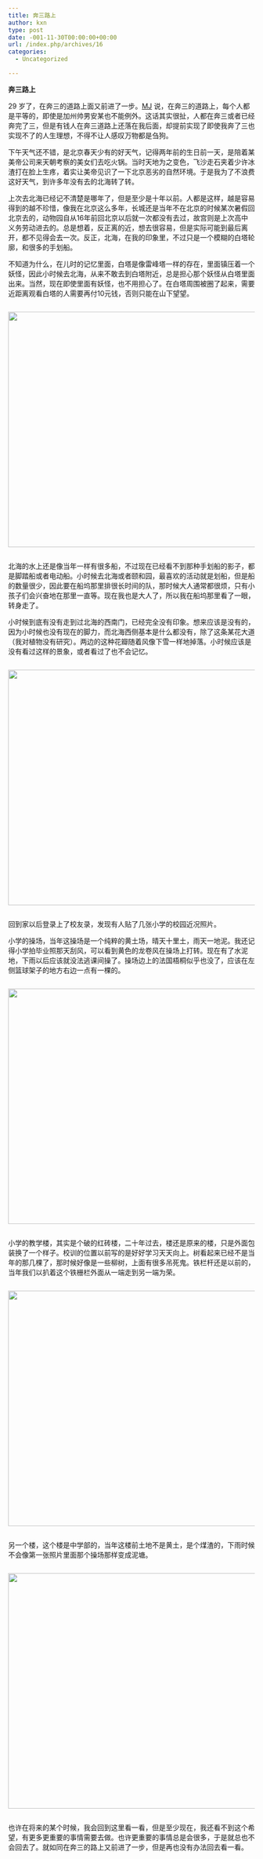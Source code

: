 ```yaml
---
title: 奔三路上
author: kxn
type: post
date: -001-11-30T00:00:00+00:00
url: /index.php/archives/16
categories:
  - Uncategorized

---
```

<span><b>奔三路上</b></span>

29 岁了，在奔三的道路上面又前进了一步。[MJ][1] 说，在奔三的道路上，每个人都是平等的，即使是加州帅男安某也不能例外。这话其实很扯，人都在奔三或者已经奔完了三，但是有钱人在奔三道路上还落在我后面，却提前实现了即使我奔了三也实现不了的人生理想，不得不让人感叹万物都是刍狗。

下午天气还不错，是北京春天少有的好天气，记得两年前的生日前一天，是陪着某美帝公司来天朝考察的美女们去吃火锅。当时天地为之变色，飞沙走石夹着少许冰渣打在脸上生疼，着实让美帝见识了一下北京恶劣的自然环境。于是我为了不浪费这好天气，到许多年没有去的北海转了转。

上次去北海已经记不清楚是哪年了，但是至少是十年以前。人都是这样，越是容易得到的越不珍惜，像我在北京这么多年，长城还是当年不在北京的时候某次暑假回北京去的，动物园自从16年前回北京以后就一次都没有去过，故宫则是上次高中义务劳动进去的。总是想着，反正离的近，想去很容易，但是实际可能到最后离开，都不见得会去一次。反正，北海，在我的印象里，不过只是一个模糊的白塔轮廓，和很多的手划船。

不知道为什么，在儿时的记忆里面，白塔是像雷峰塔一样的存在，里面镇压着一个妖怪，因此小时候去北海，从来不敢去到白塔附近，总是担心那个妖怪从白塔里面出来。当然，现在即使里面有妖怪，也不用担心了。在白塔周围被圈了起来，需要近距离观看白塔的人需要再付10元钱，否则只能在山下望望。

<div style="padding:1em 0pt;text-align:left">
  <a href="File?id=ddnd9fqr_83ddq7jths_b" target="_blank"><img style="width:640px;height:480px" src="http://docs.google.com/File?id=ddnd9fqr_83ddq7jths_b" /></a>
</div>

北海的水上还是像当年一样有很多船，不过现在已经看不到那种手划船的影子，都是脚踏船或者电动船。小时候去北海或者颐和园，最喜欢的活动就是划船，但是船的数量很少，因此要在船坞那里排很长时间的队，那时候大人通常都很烦，只有小孩子们会兴奋地在那里一直等。现在我也是大人了，所以我在船坞那里看了一眼，转身走了。

小时候到底有没有走到过北海的西南门，已经完全没有印象。想来应该是没有的，因为小时候也没有现在的脚力，而北海西侧基本是什么都没有，除了这条某花大道（我对植物没有研究）。两边的这种花瓣随着风像下雪一样地掉落。小时候应该是没有看过这样的景象，或者看过了也不会记忆。

<div style="padding:1em 0pt;text-align:left">
  <a href="File?id=ddnd9fqr_84gp538tdz_b" target="_blank"><img style="width:640px;height:480px" src="http://docs.google.com/File?id=ddnd9fqr_84gp538tdz_b" /></a>
</div>

回到家以后登录上了校友录，发现有人贴了几张小学的校园近况照片。

小学的操场，当年这操场是一个纯粹的黄土场，晴天十里土，雨天一地泥。我还记得小学拍毕业照那天刮风，可以看到黄色的龙卷风在操场上打转。现在有了水泥地，下雨以后应该就没法逃课间操了。操场边上的法国梧桐似乎也没了，应该在左侧篮球架子的地方右边一点有一棵的。

<div style="padding:1em 0pt;text-align:left">
  <a href="File?id=ddnd9fqr_80dvbhrmdp_b" target="_blank"><img style="width:640px;height:480px" src="http://docs.google.com/File?id=ddnd9fqr_80dvbhrmdp_b" /></a>
</div>

小学的教学楼，其实是个破的红砖楼，二十年过去，楼还是原来的楼，只是外面包装换了一个样子。校训的位置以前写的是好好学习天天向上。树看起来已经不是当年的那几棵了，那时候好像是一些柳树，上面有很多吊死鬼。铁栏杆还是以前的，当年我们以扒着这个铁栅栏外面从一端走到另一端为荣。

<div style="padding:1em 0pt;text-align:left">
  <a href="File?id=ddnd9fqr_81dp2c5rcj_b" target="_blank"><img style="width:640px;height:480px" src="http://docs.google.com/File?id=ddnd9fqr_81dp2c5rcj_b" /></a>
</div>

另一个楼，这个楼是中学部的，当年这楼前土地不是黄土，是个煤渣的，下雨时候不会像第一张照片里面那个操场那样变成泥塘。

<div style="padding:1em 0pt;text-align:left">
  <a href="File?id=ddnd9fqr_82gthjwrdg_b" target="_blank"><img style="width:640px;height:480px" src="http://docs.google.com/File?id=ddnd9fqr_82gthjwrdg_b" /></a>
</div>

也许在将来的某个时候，我会回到这里看一看，但是至少现在，我还看不到这个希望，有更多更重要的事情需要去做。也许更重要的事情总是会很多，于是就总也不会回去了。就如同在奔三的路上又前进了一步，但是再也没有办法回去看一看。

 [1]: http://djvu.spaces.live.com "MJ"